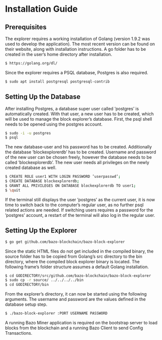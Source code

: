 # Installation Guide
## Prerequisites
The explorer requires a working installation of Golang (version 1.9.2 was used to develop the application). The most recent version can be found on their website, along with installation instructions. A go folder has to be created in the user’s home directory after installation.
```sh
$ https://golang.org/dl/
```
Since the explorer requires a PSQL database, Postgres is also required.
```sh
$ sudo apt install postgresql postgresql-contrib
```
## Setting Up the Database
After installing Postgres, a database super user called ’postgres’ is automatically created. With that user, a new user has to be created, which will be used to manage the block explorer’s database. First, the psql shell needs to be opened using the postgres account.
```sh
$ sudo -i -u postgres
$ psql
```
The new database-user and his password has to be created. Additionally the database ’blockexplorerdb’ has to be created. Username and password of the new user can be chosen freely, however the database needs to be called ’blockexplorerdb’. The new user needs all privileges on the newly created database as well.
```sh
$ CREATE ROLE user1 WITH LOGIN PASSWORD ’userpasswd’;
$ CREATE DATABASE blockexplorerdb;
$ GRANT ALL PRIVILEGES ON DATABASE blockexplorerdb TO user1;
$ \quit
```
If the terminal still displays the user ’postgres’ as the current user, it is now time to switch back to the computer’s regular user, as no further psql related actions are needed. If switching users requires a password for the ’postgres’ account, a restart of the terminal will also log in the regular user.
## Setting Up the Explorer
```sh
$ go get github.com/bazo-blockchain/bazo-block-explorer
```
Since the static HTML files do not get included in the compiled binary, the source folder has to be copied from Golang’s src directory to the bin directory, where the compiled block explorer binary is located. The following frame’s folder structure assumes a default Golang installation.
```sh
$ cd GODIRECTORY/src/github.com/bazo-blockchain/bazo-block-explorer
$ sudo cp -r source/ ../../../../bin
$ cd GODIRECTORY/bin
```
From the explorer’s directory, it can now be started using the following arguments. The username and password are the values defined in the database setup step.
```sh
$ ./bazo-block-explorer :PORT USERNAME PASSWORD
```
A running Bazo Miner application is required on the bootstrap server to load blocks from the blockchain and a running Bazo Client to send Config Transactions.
